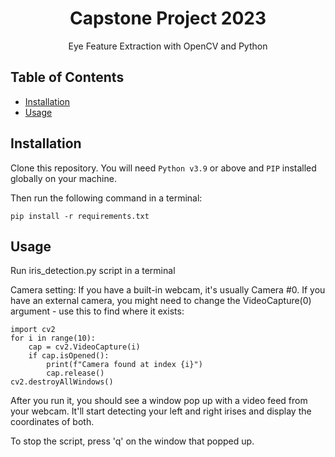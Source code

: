 <h1 align="center">Capstone Project 2023</h1>
<p align="center">Eye Feature Extraction with OpenCV and Python</p>

## Table of Contents
- [Installation](#installation)
- [Usage](#usage)

## Installation

Clone this repository. You will need `Python v3.9` or above and `PIP` installed globally on your machine.

Then run the following command in a terminal:

`pip install -r requirements.txt`

## Usage

Run iris_detection.py script in a terminal

Camera setting: If you have a built-in webcam, it's usually Camera #0. If you have an external camera, you might need to change the VideoCapture(0) argument - use this to find where it exists:

    import cv2
    for i in range(10):
        cap = cv2.VideoCapture(i)
        if cap.isOpened():
            print(f"Camera found at index {i}")
            cap.release()
    cv2.destroyAllWindows()

After you run it, you should see a window pop up with a video feed from your webcam. It'll start detecting your left and right irises and display the coordinates of both.

To stop the script, press 'q' on the window that popped up.
